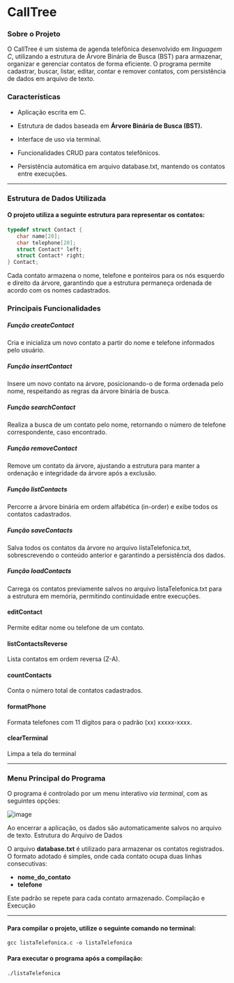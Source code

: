 # CallTree

### Sobre o Projeto

O CallTree é um sistema de agenda telefônica desenvolvido em *linguagem C*, utilizando a estrutura de Árvore Binária de Busca (BST) para armazenar, organizar e gerenciar contatos de forma eficiente. O programa permite cadastrar, buscar, listar, editar, contar e remover contatos, com persistência de dados em arquivo de texto.

### Características

 *   Aplicação escrita em C.

 *   Estrutura de dados baseada em **Árvore Binária de Busca (BST).**

 *   Interface de uso via terminal.

 *   Funcionalidades CRUD para contatos telefônicos.

 *  Persistência automática em arquivo database.txt, mantendo os contatos entre execuções.

---

### Estrutura de Dados Utilizada

#### O projeto utiliza a seguinte estrutura para representar os contatos:


 ```c
typedef struct Contact {                                                                                    
    char name[20];                                                                                         
    char telephone[20];                                                                                    
    struct Contact* left;                                                                                  
    struct Contact* right;                                                                              
} Contact;
 ```



  Cada contato armazena o nome, telefone e ponteiros para os nós esquerdo e direito da árvore, garantindo que a estrutura permaneça ordenada de acordo com os nomes cadastrados.

### Principais Funcionalidades

##### Função createContact

Cria e inicializa um novo contato a partir do nome e telefone informados pelo usuário.

##### Função insertContact

Insere um novo contato na árvore, posicionando-o de forma ordenada pelo nome, respeitando as regras da árvore binária de busca.

##### Função searchContact

Realiza a busca de um contato pelo nome, retornando o número de telefone correspondente, caso encontrado.

##### Função removeContact

Remove um contato da árvore, ajustando a estrutura para manter a ordenação e integridade da árvore após a exclusão.

##### Função listContacts

Percorre a árvore binária em ordem alfabética (in-order) e exibe todos os contatos cadastrados.

##### Função saveContacts

Salva todos os contatos da árvore no arquivo listaTelefonica.txt, sobrescrevendo o conteúdo anterior e garantindo a persistência dos dados.

##### Função loadContacts

Carrega os contatos previamente salvos no arquivo listaTelefonica.txt para a estrutura em memória, permitindo continuidade entre execuções.

#### editContact
Permite editar nome ou telefone de um contato.

#### listContactsReverse
Lista contatos em ordem reversa (Z-A).

#### countContacts
Conta o número total de contatos cadastrados.

#### formatPhone
Formata telefones com 11 dígitos para o padrão (xx) xxxxx-xxxx.

#### clearTerminal

Limpa a tela do terminal

---
### Menu Principal do Programa

O programa é controlado por um menu interativo *via terminal*, com as seguintes opções:
 
![image](https://github.com/user-attachments/assets/07493e1c-eb7f-47b7-84a8-70e31c6d7b1b)


Ao encerrar a aplicação, os dados são automaticamente salvos no arquivo de texto.
Estrutura do Arquivo de Dados

O arquivo **database.txt** é utilizado para armazenar os contatos registrados. O formato adotado é simples, onde cada contato ocupa duas linhas consecutivas:

* **nome_do_contato**
* **telefone**

Este padrão se repete para cada contato armazenado.
Compilação e Execução

---

#### Para compilar o projeto, utilize o seguinte comando no terminal:

`gcc listaTelefonica.c -o listaTelefonica`

#### Para executar o programa após a compilação:

`./listaTelefonica`
